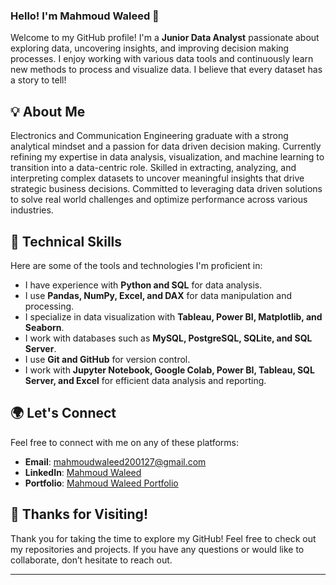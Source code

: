 ### Hello! I'm Mahmoud Waleed 👋

Welcome to my GitHub profile! I'm a **Junior Data Analyst** passionate about exploring data, uncovering insights, and improving decision making processes. I enjoy working with various data tools and continuously learn new methods to process and visualize data. I believe that every dataset has a story to tell!

## 💡 About Me

Electronics and Communication Engineering graduate with a strong analytical mindset and a passion for data driven decision making. Currently refining my expertise in data analysis, visualization, and machine learning to transition into a data-centric role. Skilled in extracting, analyzing, and interpreting complex datasets to uncover meaningful insights that drive strategic business decisions. Committed to leveraging data driven solutions to solve real world challenges and optimize performance across various industries.

## 🔧 Technical Skills

Here are some of the tools and technologies I'm proficient in:

- I have experience with **Python and SQL** for data analysis.  
- I use **Pandas, NumPy, Excel, and DAX** for data manipulation and processing.  
- I specialize in data visualization with **Tableau, Power BI, Matplotlib, and Seaborn**.  
- I work with databases such as **MySQL, PostgreSQL, SQLite, and SQL Server**.  
- I use **Git and GitHub** for version control.  
- I work with **Jupyter Notebook, Google Colab, Power BI, Tableau, SQL Server, and Excel** for efficient data analysis and reporting.  

## 🌍 Let's Connect

Feel free to connect with me on any of these platforms:
- **Email**: [mahmoudwaleed200127@gmail.com](mailto:mahmoudwaleed200127@gmail.com)
- **LinkedIn**: [Mahmoud Waleed](https://mahmoudwaleed.my.canva.site/mahmoud-waleed)
- **Portfolio**: [Mahmoud Waleed Portfolio](https://mahmoudwaleed.my.canva.site/mahmoud-waleed)

## 🙏 Thanks for Visiting!

Thank you for taking the time to explore my GitHub! Feel free to check out my repositories and projects. If you have any questions or would like to collaborate, don’t hesitate to reach out. 

---
